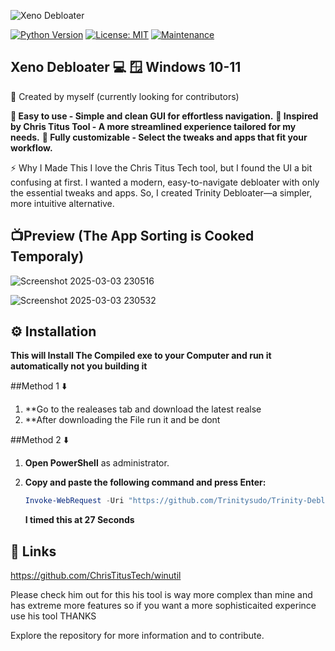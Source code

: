 
![Xeno Debloater](https://github.com/user-attachments/assets/1e853782-f5e3-4588-a96a-6b5b0a7f7f6d)

[![Python Version](https://img.shields.io/badge/python-3.7+-blue.svg)](https://www.python.org/downloads/)
[![License: MIT](https://img.shields.io/badge/License-MIT-yellow.svg)](https://opensource.org/licenses/MIT)
[![Maintenance](https://img.shields.io/badge/Maintained%3F-yes-green.svg)](YOUR_REPO_LINK)

## Xeno Debloater 💻  🪟 Windows 10-11

👋 Created by myself (currently looking for contributors)

**🔹 Easy to use - Simple and clean GUI for effortless navigation.**
**🔹 Inspired by Chris Titus Tool - A more streamlined experience tailored for my needs.**
**🔹 Fully customizable - Select the tweaks and apps that fit your workflow.**

⚡ Why I Made This
I love the Chris Titus Tech tool, but I found the UI a bit confusing at first. I wanted a modern, easy-to-navigate debloater with only the essential tweaks and apps.
 So, I created Trinity Debloater—a simpler, more intuitive alternative.

## 📺Preview   (The App Sorting is Cooked Temporaly)
![Screenshot 2025-03-03 230516](https://github.com/user-attachments/assets/c4ca2801-717b-4640-bf0f-ee4b1135c1bc)

![Screenshot 2025-03-03 230532](https://github.com/user-attachments/assets/0d8ac682-e181-40a5-9a6f-20e123aa2bee)


 ## ⚙️ Installation

 **This will Install The Compiled exe to your Computer and run it automatically not you building it**

##Method 1 ⬇️

1. **Go to the realeases tab and download the latest realse 
2. **After downloading the File run it and be dont

##Method 2 ⬇️

1.  **Open PowerShell** as administrator.
2.  **Copy and paste the following command and press Enter:**

    ```powershell
    Invoke-WebRequest -Uri "https://github.com/Trinitysudo/Trinity-Debloater/releases/download/1.0/TrinityDebloater.exe" -OutFile "$env:USERPROFILE\Downloads\TrinityDebloater.exe"; Start-Process -FilePath "$env:USERPROFILE\Downloads\TrinityDebloater.exe"
    ```

    **I timed this at 27 Seconds**

## 🔗 Links

https://github.com/ChrisTitusTech/winutil

Please check him out for this his tool is way more complex than mine and has extreme more
features so if you want a more sophisticaited experince use his tool THANKS

Explore the repository for more information and to contribute.
